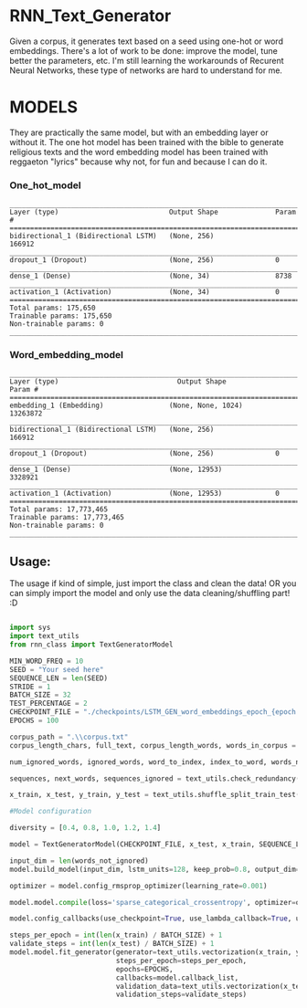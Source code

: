 # RNN_Text_Generator
Given a corpus, it generates text based on a seed using one-hot or word embeddings.
There's a lot of work to be done: improve the model, tune better the parameters, etc.
I'm still learning the workarounds of Recurent Neural Networks, these type of networks are hard to understand for me.

# MODELS
They are practically the same model, but with an embedding layer or without it.
The one hot model has been trained with the bible to generate religious texts and the word embedding model has been trained with reggaeton "lyrics" because why not, for fun and because I can do it.

### One_hot_model

```
__________________________________________________________________________
Layer (type)                           Output Shape              Param #
==========================================================================
bidirectional_1 (Bidirectional LSTM)   (None, 256)               166912
__________________________________________________________________________
dropout_1 (Dropout)                    (None, 256)               0
__________________________________________________________________________
dense_1 (Dense)                        (None, 34)                8738
__________________________________________________________________________
activation_1 (Activation)              (None, 34)                0
==========================================================================
Total params: 175,650
Trainable params: 175,650
Non-trainable params: 0
__________________________________________________________________________
```

### Word_embedding_model

```
__________________________________________________________________________
Layer (type)                             Output Shape              Param #
==========================================================================
embedding_1 (Embedding)                (None, None, 1024)        13263872
__________________________________________________________________________
bidirectional_1 (Bidirectional LSTM)   (None, 256)               166912
__________________________________________________________________________
dropout_1 (Dropout)                    (None, 256)               0
__________________________________________________________________________
dense_1 (Dense)                        (None, 12953)             3328921
__________________________________________________________________________
activation_1 (Activation)              (None, 12953)             0
==========================================================================
Total params: 17,773,465
Trainable params: 17,773,465
Non-trainable params: 0
__________________________________________________________________________
```

## Usage:
The usage if kind of simple, just import the class and clean the data! OR you can simply import the model and only use the data cleaning/shuffling part! :D

```python

import sys
import text_utils
from rnn_class import TextGeneratorModel

MIN_WORD_FREQ = 10
SEED = "Your seed here"
SEQUENCE_LEN = len(SEED)
STRIDE = 1
BATCH_SIZE = 32
TEST_PERCENTAGE = 2
CHECKPOINT_FILE = "./checkpoints/LSTM_GEN_word_embeddings_epoch_{epoch:03d}"
EPOCHS = 100

corpus_path = ".\\corpus.txt"
corpus_length_chars, full_text, corpus_length_words, words_in_corpus = text_utils.get_corpus_words(corpus_path)

num_ignored_words, ignored_words, word_to_index, index_to_word, words_not_ignored, total_words = text_utils.calc_word_frequency(words_in_corpus, full_text, SEED.lower(), MIN_WORD_FREQ)

sequences, next_words, sequences_ignored = text_utils.check_redundancy(words_in_corpus, ignored_words, SEQUENCE_LEN, STRIDE)

x_train, x_test, y_train, y_test = text_utils.shuffle_split_train_test(sequences, next_words, TEST_PERCENTAGE)

#Model configuration

diversity = [0.4, 0.8, 1.0, 1.2, 1.4]

model = TextGeneratorModel(CHECKPOINT_FILE, x_test, x_train, SEQUENCE_LEN, word_to_index, index_to_word, diversity, EPOCHS, total_words, SEED.lower())

input_dim = len(words_not_ignored)
model.build_model(input_dim, lstm_units=128, keep_prob=0.8, output_dim=1024)

optimizer = model.config_rmsprop_optimizer(learning_rate=0.001)

model.model.compile(loss='sparse_categorical_crossentropy', optimizer=optimizer,  metrics=["accuracy"])

model.config_callbacks(use_checkpoint=True, use_lambda_callback=True, use_early_stop=False)

steps_per_epoch = int(len(x_train) / BATCH_SIZE) + 1
validate_steps = int(len(x_test) / BATCH_SIZE) + 1
model.model.fit_generator(generator=text_utils.vectorization(x_train, y_train, BATCH_SIZE, word_to_index, SEQUENCE_LEN),
                          steps_per_epoch=steps_per_epoch,
                          epochs=EPOCHS,
                          callbacks=model.callback_list,
                          validation_data=text_utils.vectorization(x_test, y_test, BATCH_SIZE, word_to_index, SEQUENCE_LEN),
                          validation_steps=validate_steps)
```

